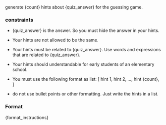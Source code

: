 generate {count} hints about {quiz_answer} for the guessing game.

### constraints
- {quiz_answer} is the answer. So you must hide the answer in your hints.
- Your hints are not allowed to be the same.
- Your hints must be related to {quiz_answer}. Use words and expressions that are related to {quiz_answer}.
- Your hints should understandable for early students of an elementary school.

- You must use the following format as list:
[
    hint 1,
    hint 2,
    ...,
    hint {count},
]


- do not use bullet points or other formatting. Just write the hints in a list.

### Format
{format_instructions}